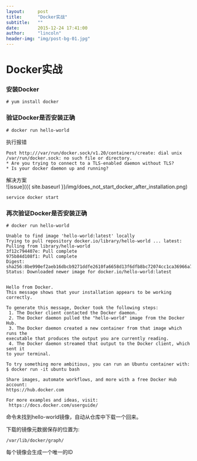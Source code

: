 ```yaml
---
layout:     post
title:      "Docker实战"
subtitle:   ""
date:       2015-12-24 17:41:00
author:     "lincoln"
header-img: "img/post-bg-01.jpg"
---
```


# Docker实战

### 安装Docker

    # yum install docker
    
### 验证Docker是否安装正确

    # docker run hello-world
    
执行报错  

    Post http:///var/run/docker.sock/v1.20/containers/create: dial unix /var/run/docker.sock: no such file or directory.
    * Are you trying to connect to a TLS-enabled daemon without TLS?
    * Is your docker daemon up and running?

解决方案  
![issue]({{ site.baseurl }}/img/does_not_start_docker_after_installation.png)

    service docker start

### 再次验证Docker是否安装正确

    # docker run hello-world
    
    Unable to find image 'hello-world:latest' locally
    Trying to pull repository docker.io/library/hello-world ... latest: Pulling from library/hello-world
    3f12c794407e: Pull complete 
    975b84d108f1: Pull complete 
    Digest: sha256:8be990ef2aeb16dbcb9271ddfe2610fa6658d13f6dfb8bc72074cc1ca36966a7
    Status: Downloaded newer image for docker.io/hello-world:latest


    Hello from Docker.
    This message shows that your installation appears to be working correctly.

    To generate this message, Docker took the following steps:
     1. The Docker client contacted the Docker daemon.
     2. The Docker daemon pulled the "hello-world" image from the Docker Hub.
     3. The Docker daemon created a new container from that image which runs the
    executable that produces the output you are currently reading.
     4. The Docker daemon streamed that output to the Docker client, which sent it
    to your terminal.

    To try something more ambitious, you can run an Ubuntu container with:
    $ docker run -it ubuntu bash

    Share images, automate workflows, and more with a free Docker Hub account:
    https://hub.docker.com

    For more examples and ideas, visit:
     https://docs.docker.com/userguide/

命令未找到hello-world镜像，自动从仓库中下载一个回来。  

下载的镜像元数据保存的位置为:

    /var/lib/docker/graph/
    
每个镜像会生成一个唯一的ID